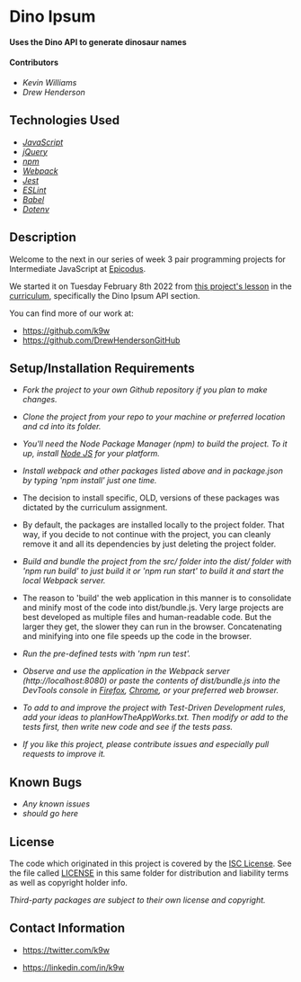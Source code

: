# Dino Ipsum

#### Uses the Dino API to generate dinosaur names

#### Contributors

 * _Kevin Williams_
 * _Drew Henderson_

## Technologies Used

* _[JavaScript](https://developer.mozilla.org/en-US/docs/Web/JavaScript)_
* _[jQuery](https://jquery.com/)_
* _[npm](https://www.npmjs.com)_
* _[Webpack](https://webpack.js.org)_
* _[Jest](https://jestjs.io)_
* _[ESLint](https://eslint.org)_
* _[Babel](https://babeljs.io)_
* _[Dotenv](https://www.npmjs.com/package/dotenv)_

## Description

Welcome to the next in our series of week 3 pair programming projects for Intermediate JavaScript at
[Epicodus](https://epicodus.com).

We started it on Tuesday February 8th 2022 from [this project's
lesson](https://www.learnhowtoprogram.com/intermediate-javascript/asynchrony-and-apis/api-refactor-dino-ipsum)
in the [curriculum](https://learnhowtoprogram.com/), specifically the Dino Ipsum API section.

You can find more of our work at:

* https://github.com/k9w
* https://github.com/DrewHendersonGitHub

## Setup/Installation Requirements

* _Fork the project to your own Github repository if you plan to make
  changes._

* _Clone the project from your repo to your machine or preferred
  location and cd into its folder._

* _You'll need the Node Package Manager (npm) to build the project. To it up, install [Node JS](https://nodejs.org) for your platform._

* _Install webpack and other packages listed above and in package.json
  by typing 'npm install' just one time._

* The decision to install specific, OLD, versions of these packages
  was dictated by the curriculum assignment.

* By default, the packages are installed locally to the project
  folder. That way, if you decide to not continue with the project,
  you can cleanly remove it and all its dependencies by just deleting
  the project folder.

* _Build and bundle the project from the src/ folder into the dist/
  folder with 'npm run build' to just build it or 'npm run start' to
  build it and start the local Webpack server._

* The reason to 'build' the web application in this manner is to
  consolidate and minify most of the code into dist/bundle.js. Very
  large projects are best developed as multiple files and
  human-readable code. But the larger they get, the slower they can
  run in the browser.  Concatenating and minifying into one file
  speeds up the code in the browser.

* _Run the pre-defined tests with 'npm run test'._

* _Observe and use the application in the Webpack server
  (http://localhost:8080) or paste the contents of dist/bundle.js into
  the DevTools console in
  [Firefox](https://www.mozilla.org/en-US/firefox),
  [Chrome](https://www.google.com/chrome), or your preferred web
  browser._

* _To add to and improve the project with Test-Driven Development
  rules, add your ideas to planHowTheAppWorks.txt. Then modify or add to
  the tests first, then write new code and see if the tests pass._

* _If you like this project, please contribute issues and especially
  pull requests to improve it._

## Known Bugs

* _Any known issues_
* _should go here_

## License

The code which originated in this project is covered by the [ISC
License](https://choosealicense.com/licenses/isc). See the file called
[LICENSE](https://github.com/k9w/super-galactic/blob/main/LICENSE) in
this same folder for distribution and liability terms as well as
copyright holder info.

_Third-party packages are subject to their own license and copyright._

## Contact Information

 - <https://twitter.com/k9w>

 - <https://linkedin.com/in/k9w>

